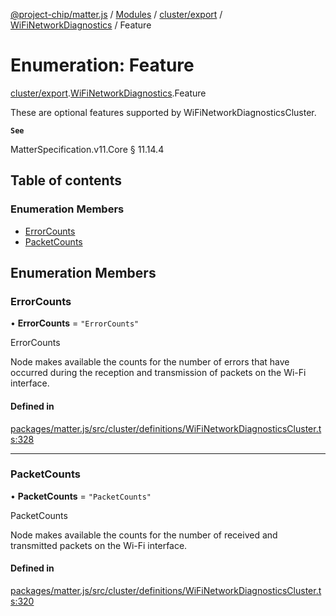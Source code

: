 [@project-chip/matter.js](../README.md) / [Modules](../modules.md) / [cluster/export](../modules/cluster_export.md) / [WiFiNetworkDiagnostics](../modules/cluster_export.WiFiNetworkDiagnostics.md) / Feature

# Enumeration: Feature

[cluster/export](../modules/cluster_export.md).[WiFiNetworkDiagnostics](../modules/cluster_export.WiFiNetworkDiagnostics.md).Feature

These are optional features supported by WiFiNetworkDiagnosticsCluster.

**`See`**

MatterSpecification.v11.Core § 11.14.4

## Table of contents

### Enumeration Members

- [ErrorCounts](cluster_export.WiFiNetworkDiagnostics.Feature.md#errorcounts)
- [PacketCounts](cluster_export.WiFiNetworkDiagnostics.Feature.md#packetcounts)

## Enumeration Members

### ErrorCounts

• **ErrorCounts** = ``"ErrorCounts"``

ErrorCounts

Node makes available the counts for the number of errors that have occurred during the reception and
transmission of packets on the Wi-Fi interface.

#### Defined in

[packages/matter.js/src/cluster/definitions/WiFiNetworkDiagnosticsCluster.ts:328](https://github.com/project-chip/matter.js/blob/5f71eedebdb9fa54338bde320c311bb359b7455d/packages/matter.js/src/cluster/definitions/WiFiNetworkDiagnosticsCluster.ts#L328)

___

### PacketCounts

• **PacketCounts** = ``"PacketCounts"``

PacketCounts

Node makes available the counts for the number of received and transmitted packets on the Wi-Fi interface.

#### Defined in

[packages/matter.js/src/cluster/definitions/WiFiNetworkDiagnosticsCluster.ts:320](https://github.com/project-chip/matter.js/blob/5f71eedebdb9fa54338bde320c311bb359b7455d/packages/matter.js/src/cluster/definitions/WiFiNetworkDiagnosticsCluster.ts#L320)
